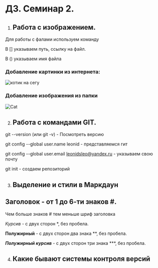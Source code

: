 # ДЗ. Семинар 2. 

1. ## Работа с изображением.

Для работы с фалами используем команду ![]() 

В [] указываем путь, ссылку на файл.

В () указываем имя файла

### Добавление картинки из интернета:

![котик на сегу](https://mirpozitiva.ru/wp-content/uploads/2019/11/1480494344_kot_sneg.jpg)

### Добавление изображения из папки

![Cat](Cat.jpg) 

2. ## Работа с командами GIT.

git --version (или git -v) - Посмотреть версию

git config --global user.name leonid - представляемся гит

git config --global user.email leonidsleo@yandex.ru - указываем свою почту

git init - создаем репозиторий

3. ## Выделение и стили в Маркдаун

## Заголовок - от 1 до 6-ти знаков #. 
Чем больше знаков # тем меньше шриф заголовка

*Курсив* - с двух сторон *, без пробела.

**Полужирный** - с двух сторон два знака **, без пробела.

***Полужирный курсив*** - с двух сторон три знака ***, без пробела.

4. ## Какие бывают системы контроля версий